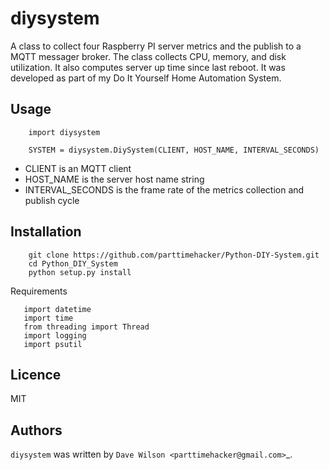 diysystem
=========

A class to collect four Raspberry PI server metrics and the publish to a MQTT messager broker. The class collects CPU, memory, and disk utilization. It also computes server up time since last reboot. It was developed as part of my Do It Yourself Home Automation System.

Usage
-----
        
        import diysystem
        
        SYSTEM = diysystem.DiySystem(CLIENT, HOST_NAME, INTERVAL_SECONDS)
        
- CLIENT is an MQTT client
- HOST_NAME is the server host name string
- INTERVAL_SECONDS is the frame rate of the metrics collection and publish cycle

Installation
------------

        git clone https://github.com/parttimehacker/Python-DIY-System.git
        cd Python_DIY_System
        python setup.py install

Requirements

       import datetime
       import time
       from threading import Thread
       import logging
       import psutil

Licence
-------

MIT

Authors
-------

`diysystem` was written by `Dave Wilson <parttimehacker@gmail.com>`_.
